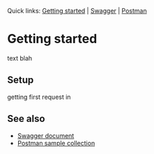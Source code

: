 Quick links: [Getting started](getting-started.md) | [Swagger](swagger/index.html)  |  [Postman](postman.md)

# Getting started
text blah

## Setup
getting first request in


## See also

- [Swagger document](swagger/index.html)
- [Postman sample collection](postman.md)

